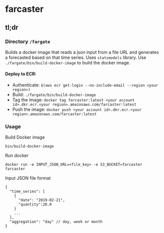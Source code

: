 # farcaster

## tl;dr
### Directory `/fargate`
Builds a docker image that reads a json input from a file URL and generates a forecasted based on that time series.
Uses `statsmodels` library.
Use `./fargate/bin/build-docker-image` to build the docker image.

#### Deploy to ECR:
- Authenticate: `$(aws ecr get-login --no-include-email --region <your region>)`
- Build: `./fargate/bin/build-docker-image`
- Tag the image: `docker tag farcaster:latest <your account id>.dkr.ecr.<your region>.amazonaws.com/farcaster:latest`
- Push the image: `docker push <your account id>.dkr.ecr.<your region>.amazonaws.com/farcaster:latest`


### Usage
Build Docker image
```
bin/build-docker-image
```

Run docker
```
docker run -e INPUT_JSON_URL=<file_key> -e S3_BUCKET=farcaster farcaster
```

Input JSON file format
```
{
  "time_series": [
    {
      "date": "2019-02-21",
      "quantity":20.0
    }
    ...
  ],
  "aggregation": "day" // day, week or month
}
```

